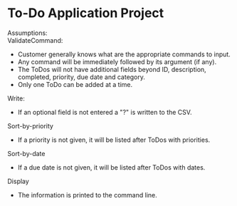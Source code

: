 # To-Do Application Project
Assumptions:<br>
ValidateCommand:<br>
- Customer generally knows what are the appropriate commands to input.<br>
- Any command will be immediately followed by its argument (if any).<br>
- The ToDos will not have additional fields beyond ID, description, completed, priority, due date and category.<br>
- Only one ToDo can be added at a time.<br>

Write:<br>
- If an optional field is not entered a "?" is written to the CSV.<br>

Sort-by-priority<br>
- If a priority is not given, it will be listed after ToDos with priorities.<br>

Sort-by-date<br>
- If a due date is not given, it will be listed after ToDos with dates.<br>

Display<br>
- The information is printed to the command line.<br>

